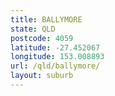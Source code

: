 ```yaml
---
title: BALLYMORE
state: QLD
postcode: 4059
latitude: -27.452067
longitude: 153.008893
url: /qld/ballymore/
layout: suburb
---
```

